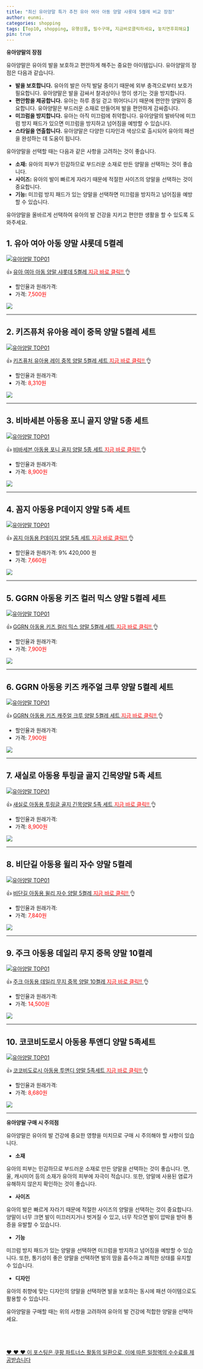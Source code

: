```yaml
---
title: "최신 유아양말 특가 추천 유아 여아 아동 양말 샤롯데 5켤레 비교 장점"
author: eunmi.
categories: shopping
tags: [Top10, shopping, 유행상품, 필수구매, 지금바로클릭하세요, 놓치면후회해요]
pin: true
---
```

**유아양말의 장점**

유아양말은 유아의 발을 보호하고 편안하게 해주는 중요한 아이템입니다. 유아양말의 장점은 다음과 같습니다.

* **발을 보호합니다.** 유아의 발은 아직 발달 중이기 때문에 외부 충격으로부터 보호가 필요합니다. 유아양말은 발을 감싸서 찰과상이나 멍이 생기는 것을 방지합니다.
* **편안함을 제공합니다.** 유아는 하루 종일 걷고 뛰어다니기 때문에 편안한 양말이 중요합니다. 유아양말은 부드러운 소재로 만들어져 발을 편안하게 감싸줍니다.
* **미끄럼을 방지합니다.** 유아는 아직 미끄럼에 취약합니다. 유아양말의 발바닥에 미끄럼 방지 패드가 있으면 미끄럼을 방지하고 넘어짐을 예방할 수 있습니다.
* **스타일을 연출합니다.** 유아양말은 다양한 디자인과 색상으로 출시되어 유아의 패션을 완성하는 데 도움이 됩니다.

유아양말을 선택할 때는 다음과 같은 사항을 고려하는 것이 좋습니다.

* **소재:** 유아의 피부가 민감하므로 부드러운 소재로 만든 양말을 선택하는 것이 좋습니다.
* **사이즈:** 유아의 발이 빠르게 자라기 때문에 적절한 사이즈의 양말을 선택하는 것이 중요합니다.
* **기능:** 미끄럼 방지 패드가 있는 양말을 선택하면 미끄럼을 방지하고 넘어짐을 예방할 수 있습니다.

유아양말을 올바르게 선택하여 유아의 발 건강을 지키고 편안한 생활을 할 수 있도록 도와주세요.

   

## 1. 유아 여아 아동 양말 샤롯데 5켤레

[![유아양말 TOP01](https://thumbnail8.coupangcdn.com/thumbnails/remote/230x230ex/image/vendor_inventory/11f1/d350a2018d8e1380c4befaadd87a373f79cc37bb8b4a56e8e5c8009a5644.jpg)](https://link.coupang.com/re/AFFSDP?lptag=AF3617701&subid=GithubCoopas&pageKey=6061288062&traceid=V0-153&itemId=11147269966&vendorItemId=78425658455)


👍 [유아 여아 아동 양말 샤롯데 5켤레 <font color=red> 지금 바로 클릭!! </font> ](https://link.coupang.com/re/AFFSDP?lptag=AF3617701&subid=GithubCoopas&pageKey=6061288062&traceid=V0-153&itemId=11147269966&vendorItemId=78425658455) 👌 


- 할인율과 원래가격: 
- 가격: <span style='color:red'>7,500원</span>

[![](/discount_price.png)](https://link.coupang.com/re/AFFSDP?lptag=AF3617701&subid=GithubCoopas&pageKey=6061288062&traceid=V0-153&itemId=11147269966&vendorItemId=78425658455)

---


   

## 2. 키즈퓨처 유아용 레이 중목 양말 5켤레 세트

[![유아양말 TOP01](https://thumbnail9.coupangcdn.com/thumbnails/remote/230x230ex/image/rs_quotation_api/zmusyypf/328616be7d424468aa6dccdb27c25815.jpg)](https://link.coupang.com/re/AFFSDP?lptag=AF3617701&subid=GithubCoopas&pageKey=7263070556&traceid=V0-153&itemId=18504768194&vendorItemId=85643876927)


👍 [키즈퓨처 유아용 레이 중목 양말 5켤레 세트 <font color=red> 지금 바로 클릭!! </font> ](https://link.coupang.com/re/AFFSDP?lptag=AF3617701&subid=GithubCoopas&pageKey=7263070556&traceid=V0-153&itemId=18504768194&vendorItemId=85643876927) 👌 


- 할인율과 원래가격: 
- 가격: <span style='color:red'>8,310원</span>

[![](/discount_price.png)](https://link.coupang.com/re/AFFSDP?lptag=AF3617701&subid=GithubCoopas&pageKey=7263070556&traceid=V0-153&itemId=18504768194&vendorItemId=85643876927)

---


   

## 3. 비바세븐 아동용 포니 골지 양말 5종 세트

[![유아양말 TOP01](https://thumbnail10.coupangcdn.com/thumbnails/remote/230x230ex/image/retail/images/2021/08/12/11/1/d5ba3836-0d49-4ffa-beef-21e95c01ef49.jpg)](https://link.coupang.com/re/AFFSDP?lptag=AF3617701&subid=GithubCoopas&pageKey=6010554053&traceid=V0-153&itemId=10903548851&vendorItemId=78183401875)


👍 [비바세븐 아동용 포니 골지 양말 5종 세트 <font color=red> 지금 바로 클릭!! </font> ](https://link.coupang.com/re/AFFSDP?lptag=AF3617701&subid=GithubCoopas&pageKey=6010554053&traceid=V0-153&itemId=10903548851&vendorItemId=78183401875) 👌 


- 할인율과 원래가격: 
- 가격: <span style='color:red'>8,900원</span>

[![](/discount_price.png)](https://link.coupang.com/re/AFFSDP?lptag=AF3617701&subid=GithubCoopas&pageKey=6010554053&traceid=V0-153&itemId=10903548851&vendorItemId=78183401875)

---


   

## 4. 꼼지 아동용 P데이지 양말 5족 세트

[![유아양말 TOP01](https://thumbnail9.coupangcdn.com/thumbnails/remote/230x230ex/image/retail/images/2022/02/25/17/5/967dffe1-3928-4230-933e-cacd22089407.jpg)](https://link.coupang.com/re/AFFSDP?lptag=AF3617701&subid=GithubCoopas&pageKey=6370235811&traceid=V0-153&itemId=13489720386&vendorItemId=80743902692)


👍 [꼼지 아동용 P데이지 양말 5족 세트 <font color=red> 지금 바로 클릭!! </font> ](https://link.coupang.com/re/AFFSDP?lptag=AF3617701&subid=GithubCoopas&pageKey=6370235811&traceid=V0-153&itemId=13489720386&vendorItemId=80743902692) 👌 


- 할인율과 원래가격: 9%  420,000   원
- 가격: <span style='color:red'>7,660원</span>

[![](/discount_price.png)](https://link.coupang.com/re/AFFSDP?lptag=AF3617701&subid=GithubCoopas&pageKey=6370235811&traceid=V0-153&itemId=13489720386&vendorItemId=80743902692)

---


   

## 5. GGRN 아동용 키즈 컬러 믹스 양말 5켤레 세트

[![유아양말 TOP01](https://thumbnail8.coupangcdn.com/thumbnails/remote/230x230ex/image/retail/images/4360981324280188-20160d9c-d625-4b62-a7e9-3bd2f6de29d1.jpg)](https://link.coupang.com/re/AFFSDP?lptag=AF3617701&subid=GithubCoopas&pageKey=6939560778&traceid=V0-153&itemId=16822720625&vendorItemId=84002823156)


👍 [GGRN 아동용 키즈 컬러 믹스 양말 5켤레 세트 <font color=red> 지금 바로 클릭!! </font> ](https://link.coupang.com/re/AFFSDP?lptag=AF3617701&subid=GithubCoopas&pageKey=6939560778&traceid=V0-153&itemId=16822720625&vendorItemId=84002823156) 👌 


- 할인율과 원래가격: 
- 가격: <span style='color:red'>7,900원</span>

[![](/discount_price.png)](https://link.coupang.com/re/AFFSDP?lptag=AF3617701&subid=GithubCoopas&pageKey=6939560778&traceid=V0-153&itemId=16822720625&vendorItemId=84002823156)

---


   

## 6. GGRN 아동용 키즈 캐주얼 크루 양말 5켤레 세트

[![유아양말 TOP01](https://thumbnail6.coupangcdn.com/thumbnails/remote/230x230ex/image/retail/images/4977406970810284-1b700696-f2bd-4f44-bd36-b0266352e615.jpg)](https://link.coupang.com/re/AFFSDP?lptag=AF3617701&subid=GithubCoopas&pageKey=6939560673&traceid=V0-153&itemId=16822720070&vendorItemId=84002822031)


👍 [GGRN 아동용 키즈 캐주얼 크루 양말 5켤레 세트 <font color=red> 지금 바로 클릭!! </font> ](https://link.coupang.com/re/AFFSDP?lptag=AF3617701&subid=GithubCoopas&pageKey=6939560673&traceid=V0-153&itemId=16822720070&vendorItemId=84002822031) 👌 


- 할인율과 원래가격: 
- 가격: <span style='color:red'>7,900원</span>

[![](/discount_price.png)](https://link.coupang.com/re/AFFSDP?lptag=AF3617701&subid=GithubCoopas&pageKey=6939560673&traceid=V0-153&itemId=16822720070&vendorItemId=84002822031)

---


   

## 7. 새실로 아동용 투링글 골지 긴목양말 5족 세트

[![유아양말 TOP01](https://thumbnail6.coupangcdn.com/thumbnails/remote/230x230ex/image/retail/images/65409697328136-56f5ef7f-f8e6-4d09-adcd-e14a7a707e65.jpg)](https://link.coupang.com/re/AFFSDP?lptag=AF3617701&subid=GithubCoopas&pageKey=2000913174&traceid=V0-153&itemId=3404828327&vendorItemId=71391438816)


👍 [새실로 아동용 투링글 골지 긴목양말 5족 세트 <font color=red> 지금 바로 클릭!! </font> ](https://link.coupang.com/re/AFFSDP?lptag=AF3617701&subid=GithubCoopas&pageKey=2000913174&traceid=V0-153&itemId=3404828327&vendorItemId=71391438816) 👌 


- 할인율과 원래가격: 
- 가격: <span style='color:red'>8,900원</span>

[![](/discount_price.png)](https://link.coupang.com/re/AFFSDP?lptag=AF3617701&subid=GithubCoopas&pageKey=2000913174&traceid=V0-153&itemId=3404828327&vendorItemId=71391438816)

---


   

## 8. 비단길 아동용 윌리 자수 양말 5켤레

[![유아양말 TOP01](https://thumbnail10.coupangcdn.com/thumbnails/remote/230x230ex/image/retail/images/2019/08/06/14/0/4229fafe-477b-4ba2-ac43-54a59565c541.jpg)](https://link.coupang.com/re/AFFSDP?lptag=AF3617701&subid=GithubCoopas&pageKey=275748002&traceid=V0-153&itemId=872723645&vendorItemId=5204332473)


👍 [비단길 아동용 윌리 자수 양말 5켤레 <font color=red> 지금 바로 클릭!! </font> ](https://link.coupang.com/re/AFFSDP?lptag=AF3617701&subid=GithubCoopas&pageKey=275748002&traceid=V0-153&itemId=872723645&vendorItemId=5204332473) 👌 


- 할인율과 원래가격: 
- 가격: <span style='color:red'>7,840원</span>

[![](/discount_price.png)](https://link.coupang.com/re/AFFSDP?lptag=AF3617701&subid=GithubCoopas&pageKey=275748002&traceid=V0-153&itemId=872723645&vendorItemId=5204332473)

---


   

## 9. 주크 아동용 데일리 무지 중목 양말 10켤레

[![유아양말 TOP01](https://thumbnail9.coupangcdn.com/thumbnails/remote/230x230ex/image/retail/images/2019/01/29/9/4/5e89e10d-ccfc-447d-86a9-fc296a03a0a1.jpg)](https://link.coupang.com/re/AFFSDP?lptag=AF3617701&subid=GithubCoopas&pageKey=181359021&traceid=V0-153&itemId=519397034&vendorItemId=4341851564)


👍 [주크 아동용 데일리 무지 중목 양말 10켤레 <font color=red> 지금 바로 클릭!! </font> ](https://link.coupang.com/re/AFFSDP?lptag=AF3617701&subid=GithubCoopas&pageKey=181359021&traceid=V0-153&itemId=519397034&vendorItemId=4341851564) 👌 


- 할인율과 원래가격: 
- 가격: <span style='color:red'>14,500원</span>

[![](/discount_price.png)](https://link.coupang.com/re/AFFSDP?lptag=AF3617701&subid=GithubCoopas&pageKey=181359021&traceid=V0-153&itemId=519397034&vendorItemId=4341851564)

---


   

## 10. 코코비도로시 아동용 투앤디 양말 5족세트

[![유아양말 TOP01](https://thumbnail9.coupangcdn.com/thumbnails/remote/230x230ex/image/retail/images/6687122437978027-aa629809-aa71-4380-b517-e719d6f428aa.jpg)](https://link.coupang.com/re/AFFSDP?lptag=AF3617701&subid=GithubCoopas&pageKey=284940778&traceid=V0-153&itemId=904152137&vendorItemId=5265405110)


👍 [코코비도로시 아동용 투앤디 양말 5족세트 <font color=red> 지금 바로 클릭!! </font> ](https://link.coupang.com/re/AFFSDP?lptag=AF3617701&subid=GithubCoopas&pageKey=284940778&traceid=V0-153&itemId=904152137&vendorItemId=5265405110) 👌 


- 할인율과 원래가격: 
- 가격: <span style='color:red'>8,680원</span>

[![](/discount_price.png)](https://link.coupang.com/re/AFFSDP?lptag=AF3617701&subid=GithubCoopas&pageKey=284940778&traceid=V0-153&itemId=904152137&vendorItemId=5265405110)

---
**유아양말 구매 시 주의점**

유아양말은 유아의 발 건강에 중요한 영향을 미치므로 구매 시 주의해야 할 사항이 있습니다.

* **소재**

유아의 피부는 민감하므로 부드러운 소재로 만든 양말을 선택하는 것이 좋습니다. 면, 울, 캐시미어 등의 소재가 유아의 피부에 자극이 적습니다. 또한, 양말에 사용된 염료가 유해하지 않은지 확인하는 것이 좋습니다.

* **사이즈**

유아의 발은 빠르게 자라기 때문에 적절한 사이즈의 양말을 선택하는 것이 중요합니다. 양말이 너무 크면 발이 미끄러지거나 벗겨질 수 있고, 너무 작으면 발이 압박을 받아 통증을 유발할 수 있습니다.

* **기능**

미끄럼 방지 패드가 있는 양말을 선택하면 미끄럼을 방지하고 넘어짐을 예방할 수 있습니다. 또한, 통기성이 좋은 양말을 선택하면 발의 땀을 흡수하고 쾌적한 상태를 유지할 수 있습니다.

* **디자인**

유아의 취향에 맞는 디자인의 양말을 선택하면 발을 보호하는 동시에 패션 아이템으로도 활용할 수 있습니다.

유아양말을 구매할 때는 위의 사항을 고려하여 유아의 발 건강에 적합한 양말을 선택하세요.<br><br><br><br><br> [ ❤ ❤ ❤ 이 포스팅은 쿠팡 파트너스 활동의 일환으로, 이에 따른 일정액의 수수료를 제공받습니다](https://link.coupang.com/a/bcEFyh)